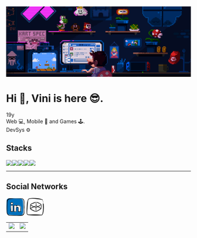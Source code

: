 ![mario coding gif](coding.gif)
# Hi 👋, Vini is here 😎.

19y<br />
Web 💻, Mobile 📱 and Games 🕹️.<br>
DevSys ⚙️<br />

## Stacks
<img loading='lazy' align='center' width='50' src="https://cdn.jsdelivr.net/gh/devicons/devicon/icons/javascript/javascript-original.svg" /><img loading='lazy' align='center' width='50' src="https://cdn.jsdelivr.net/gh/devicons/devicon/icons/python/python-original.svg" /><img loading='lazy' align='center' width='50' src="https://cdn.jsdelivr.net/gh/devicons/devicon/icons/cplusplus/cplusplus-original.svg" /><img align='center' width='50' src="https://cdn.jsdelivr.net/gh/devicons/devicon/icons/java/java-original.svg" /><img loading='lazy' align="center" width="50" src="https://cdn.jsdelivr.net/gh/devicons/devicon/icons/linux/linux-original.svg" />

<hr/>

## Social Networks
<img width='50' src="linkedin.png" />  <a href='https://www.linkedin.com/in/vinicius-gabriel-639869297/' target='_blank'><strong></strong></a>
<img width='50' src="codepen.png" />  <a href='https://codepen.io/gitviini' target='_blank'><strong></strong></a>


<table>
  <tr>
    <td valign="top"><img src="https://github-readme-stats.vercel.app/api/top-langs/?username=gitviini&layout=compact&show_icons=true&title_color=ffffff&icon_color=34abeb&text_color=daf7dc&bg_color=151515"/></td>
    <td valign="top"><img src="https://github-readme-stats.vercel.app/api?username=gitviini&show_icons=true&title_color=ffffff&icon_color=34abeb&text_color=daf7dc&bg_color=151515"/></td>
  </tr>
</table>
